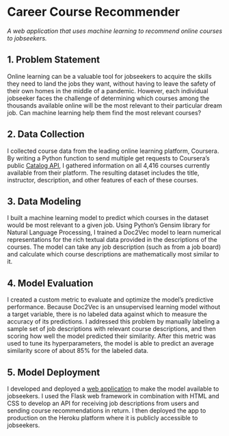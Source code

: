 # Career Course Recommender
*A web application that uses machine learning to recommend online courses to jobseekers.*

## 1. Problem Statement
Online learning can be a valuable tool for jobseekers to acquire the skills they need to land the jobs they want, without having to leave the safety of their own homes in the middle of a pandemic. However, each individual jobseeker faces the challenge of determining which courses among the thousands available online will be the most relevant to their particular dream job. Can machine learning help them find the most relevant courses?

## 2. Data Collection
I collected course data from the leading online learning platform, Coursera. By writing a Python function to send multiple get requests to Coursera’s public [Catalog API](https://build.coursera.org/app-platform/catalog/), I gathered information on all 4,416 courses currently available from their platform. The resulting dataset includes the title, instructor, description, and other features of each of these courses.

## 3. Data Modeling
I built a machine learning model to predict which courses in the dataset would be most relevant to a given job. Using Python’s Gensim library for Natural Language Processing, I trained a Doc2Vec model to learn numerical representations for the rich textual data provided in the descriptions of the courses. The model can take any job description (such as from a job board) and calculate which course descriptions are mathematically most similar to it.

## 4. Model Evaluation
I created a custom metric to evaluate and optimize the model’s predictive performance. Because Doc2Vec is an unsupervised learning model without a target variable, there is no labeled data against which to measure the accuracy of its predictions. I addressed this problem by manually labeling a sample set of job descriptions with relevant course descriptions, and then scoring how well the model predicted their similarity. After this metric was used to tune its hyperparameters, the model is able to predict an average similarity score of about 85% for the labeled data.

## 5. Model Deployment
I developed and deployed a [web application](https://career-course-recommender.herokuapp.com/) to make the model available to jobseekers. I used the Flask web framework in combination with HTML and CSS to develop an API for receiving job descriptions from users and sending course recommendations in return. I then deployed the app to production on the Heroku platform where it is publicly accessible to jobseekers.
